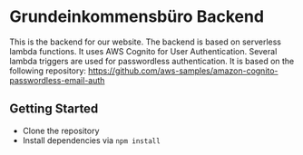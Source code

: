 # Grundeinkommensbüro Backend

This is the backend for our website. The backend is based on serverless lambda functions.
It uses AWS Cognito for User Authentication. Several lambda triggers are used for passwordless authentication.
It is based on the following repository: https://github.com/aws-samples/amazon-cognito-passwordless-email-auth

## Getting Started

- Clone the repository
- Install dependencies via ``npm install``


